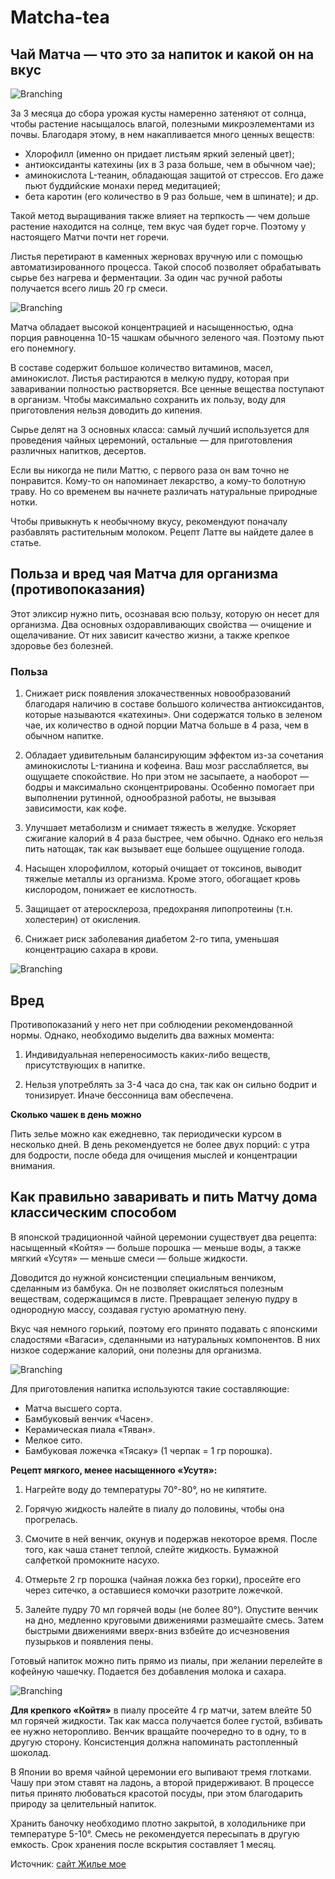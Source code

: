# Matcha-tea

## Чай Матча — что это за напиток и какой он на вкус

![Branching](chay-matcha.jpg)

За 3 месяца до сбора урожая кусты намеренно затеняют от солнца, чтобы растение насыщалось влагой, полезными микроэлементами из почвы. Благодаря этому, в нем накапливается много ценных веществ:

- Хлорофилл (именно он придает листьям яркий зеленый цвет);
- антиоксиданты катехины (их в 3 раза больше, чем в обычном чае);
- аминокислота L-теанин, обладающая защитой от стрессов. Его даже пьют буддийские монахи перед медитацией;
- бета каротин (его количество в 9 раз больше, чем в шпинате);
и др.

Такой метод выращивания также влияет на терпкость — чем дольше растение находится на солнце, тем вкус чая будет горче. Поэтому у настоящего Матчи почти нет горечи.

Листья перетирают в каменных жерновах вручную или с помощью автоматизированного процесса. Такой способ позволяет обрабатывать сырье без нагрева и ферментации. За один час ручной работы получается всего лишь 20 гр смеси.

![Branching](kak-vyrashchivayut-matcha.jpg)

Матча обладает высокой концентрацией и насыщенностью, одна порция равноценна 10-15 чашкам обычного зеленого чая. Поэтому пьют его понемногу.

В составе содержит большое количество витаминов, масел, аминокислот. Листья растираются в мелкую пудру, которая при заваривании полностью растворяется. Все ценные вещества поступают в организм. Чтобы максимально сохранить их пользу, воду для приготовления нельзя доводить до кипения.

Сырье делят на 3 основных класса: самый лучший используется для проведения чайных церемоний, остальные — для приготовления различных напитков, десертов.

Если вы никогда не пили Маттю, с первого раза он вам точно не понравится. Кому-то он напоминает лекарство, а кому-то болотную траву. Но со временем вы начнете различать натуральные природные нотки.

Чтобы привыкнуть к необычному вкусу, рекомендуют поначалу разбавлять растительным молоком. Рецепт Латте вы найдете далее в статье.

## Польза и вред чая Матча для организма (противопоказания)

Этот эликсир нужно пить, осознавая всю пользу, которую он несет для организма. Два основных оздоравливающих свойства — очищение и ощелачивание. От них зависит качество жизни, а также крепкое здоровье без болезней.

### Польза

1. Снижает риск появления злокачественных новообразований благодаря наличию в составе большого количества антиоксидантов, которые называются «катехины». Они содержатся только в зеленом чае, их количество в одной порции Матча больше в 4 раза, чем в обычном напитке.

2. Обладает удивительным балансирующим эффектом из-за сочетания аминокислоты L-тианина и кофеина. Ваш мозг расслабляется, вы ощущаете спокойствие. Но при этом не засыпаете, а наоборот — бодры и максимально сконцентрированы. Особенно помогает при выполнении рутинной, однообразной работы, не вызывая зависимости, как кофе.

3. Улучшает метаболизм и снимает тяжесть в желудке. Ускоряет сжигание калорий в 4 раза быстрее, чем обычно. Однако его нельзя пить натощак, так как вызывает еще большее ощущение голода.

4. Насыщен хлорофиллом, который очищает от токсинов, выводит тяжелые металлы из организма. Кроме этого, обогащает кровь кислородом, понижает ее кислотность.

5. Защищает от атеросклероза, предохраняя липопротеины (т.н. холестерин) от окисления.

6. Снижает риск заболевания диабетом 2-го типа, уменьшая концентрацию сахара в крови.

![Branching](poleznye-svoystva-vred.jpg)

## Вред

Противопоказаний у него нет при соблюдении рекомендованной нормы. Однако, необходимо выделить два важных момента:

1. Индивидуальная непереносимость каких-либо веществ, присутствующих в напитке.

2. Нельзя употреблять за 3-4 часа до сна, так как он сильно бодрит и тонизирует. Иначе бессонница вам обеспечена.

**Сколько чашек в день можно**

Пить зелье можно как ежедневно, так периодически курсом в несколько дней. В день рекомендуется не более двух порций: с утра для бодрости, после обеда для очищения мыслей и концентрации внимания.

## Как правильно заваривать и пить Матчу дома классическим способом

В японской традиционной чайной церемонии существует два рецепта: насыщенный «Койтя» — больше порошка — меньше воды, а также мягкий «Усутя» — меньше смеси — больше жидкости.

Доводится до нужной консистенции специальным венчиком, сделанным из бамбука. Он не позволяет окисляться полезным веществам, содержащимся в листе. Превращает зеленую пудру в однородную массу, создавая густую ароматную пену.

Вкус чая немного горький, поэтому его принято подавать с японскими сладостями «Вагаси», сделанными из натуральных компонентов. В них низкое содержание калорий, они полезны для организма.

![Branching](yaponskie-sladosti-vagasi.jpg)

Для приготовления напитка используются такие составляющие:

- Матча высшего сорта.
- Бамбуковый венчик «Часен».
- Керамическая пиала «Тяван».
- Мелкое сито.
- Бамбуковая ложечка «Тясаку» (1 черпак = 1 гр порошка).

**Рецепт мягкого, менее насыщенного «Усутя»:**

1. Нагрейте воду до температуры 70°-80°, но не кипятите.

2. Горячую жидкость налейте в пиалу до половины, чтобы она прогрелась.

3. Смочите в ней венчик, окунув и подержав некоторое время. После того, как чаша станет теплой, слейте жидкость. Бумажной салфеткой промокните насухо.

4. Отмерьте 2 гр порошка (чайная ложка без горки), просейте его через ситечко, а оставшиеся комочки разотрите ложечкой.

5. Залейте пудру 70 мл горячей воды (не более 80°). Опустите венчик на дно, медленно круговыми движениями размешайте смесь. Затем быстрыми движениями вверх-вниз взбейте до исчезновения пузырьков и появления пены.

Готовый напиток можно пить прямо из пиалы, при желании перелейте в кофейную чашечку. Подается без добавления молока и сахара.

![Branching](kak-pravilno-zavarivat-chay.jpg)

**Для крепкого «Койтя»** в пиалу просейте 4 гр матчи, затем влейте 50 мл горячей жидкости. Так как масса получается более густой, взбивать ее нужно неторопливо. Венчик вращайте поочередно то в одну, то в другую сторону. Консистенция должна напоминать растопленный шоколад.

В Японии во время чайной церемонии его выпивают тремя глотками. Чашу при этом ставят на ладонь, а второй придерживают. В процессе питья принято любоваться красотой посуды, при этом благодарить природу за целительный напиток.

Хранить баночку необходимо плотно закрытой, в холодильнике при температуре 5-10°. Смесь не рекомендуется пересыпать в другую емкость. Срок хранения после вскрытия составляет 1 месяц.

Источник: 
[сайт Жилье мое](https://zhile-moe.ru/chaj-matcha/)


